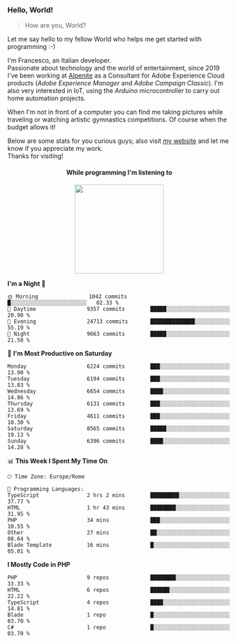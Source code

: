 ### Hello, World!

> How are you, World?

Let me say hello to my fellow World who helps me get started with programming :-)

I'm Francesco, an Italian developer.  
Passionate about technology and the world of entertainment, since 2019 I've been working at [Alpenite](https://www.alpenite.com) as a Consultant for Adobe Experience Cloud products (*Adobe Experience Manager* and *Adobe Campaign Classic*). I'm also very interested in IoT, using the *Arduino* microcontroller to carry out home automation projects.

When I'm not in front of a computer you can find me taking pictures while traveling or watching artistic gymnastics competitions. Of course when the budget allows it!

Below are some stats for you curious guys; also visit [my website](https://www.francescorega.eu) and let me know if you appreciate my work.  
Thanks for visiting!

<div align="center">
  <h4>While programming I'm listening to</h4>
  <a href="https://apps.francescorega.eu/now-playing/11147232609" target="_blank"><img src="https://apps.francescorega.eu/now-playing/11147232609" width="200"></a>
</div>

<!--START_SECTION:waka-->
**I'm a Night 🦉** 

```text
🌞 Morning                1042 commits        █░░░░░░░░░░░░░░░░░░░░░░░░   02.33 % 
🌆 Daytime                9357 commits        █████░░░░░░░░░░░░░░░░░░░░   20.90 % 
🌃 Evening                24713 commits       ██████████████░░░░░░░░░░░   55.19 % 
🌙 Night                  9663 commits        █████░░░░░░░░░░░░░░░░░░░░   21.58 % 
```
📅 **I'm Most Productive on Saturday** 

```text
Monday                   6224 commits        ███░░░░░░░░░░░░░░░░░░░░░░   13.90 % 
Tuesday                  6194 commits        ███░░░░░░░░░░░░░░░░░░░░░░   13.83 % 
Wednesday                6654 commits        ████░░░░░░░░░░░░░░░░░░░░░   14.86 % 
Thursday                 6131 commits        ███░░░░░░░░░░░░░░░░░░░░░░   13.69 % 
Friday                   4611 commits        ███░░░░░░░░░░░░░░░░░░░░░░   10.30 % 
Saturday                 8565 commits        █████░░░░░░░░░░░░░░░░░░░░   19.13 % 
Sunday                   6396 commits        ████░░░░░░░░░░░░░░░░░░░░░   14.28 % 
```


📊 **This Week I Spent My Time On** 

```text
🕑︎ Time Zone: Europe/Rome

💬 Programming Languages: 
TypeScript               2 hrs 2 mins        █████████░░░░░░░░░░░░░░░░   37.77 % 
HTML                     1 hr 43 mins        ████████░░░░░░░░░░░░░░░░░   31.95 % 
PHP                      34 mins             ███░░░░░░░░░░░░░░░░░░░░░░   10.55 % 
Other                    27 mins             ██░░░░░░░░░░░░░░░░░░░░░░░   08.64 % 
Blade Template           16 mins             █░░░░░░░░░░░░░░░░░░░░░░░░   05.01 % 
```

**I Mostly Code in PHP** 

```text
PHP                      9 repos             ████████░░░░░░░░░░░░░░░░░   33.33 % 
HTML                     6 repos             ██████░░░░░░░░░░░░░░░░░░░   22.22 % 
TypeScript               4 repos             ████░░░░░░░░░░░░░░░░░░░░░   14.81 % 
Blade                    1 repo              █░░░░░░░░░░░░░░░░░░░░░░░░   03.70 % 
C#                       1 repo              █░░░░░░░░░░░░░░░░░░░░░░░░   03.70 % 
```




<!--END_SECTION:waka-->
